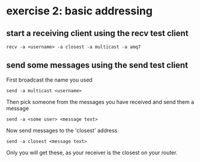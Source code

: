 # exercise 2: basic addressing

## start a receiving client using the recv test client

```code
recv -a <username> -a closest -a multicast -a amq7
```

## send some messages using the send test client

First broadcast the name you used

```code
send -a multicast <username>
```

Then pick someone from the messages you have received and send them a message

```code
send -a <some user> <message text>
```

Now send messages to the 'closest' address

```code
send -a closest <message text>
```

Only you will get these, as your receiver is the closest on your router.
